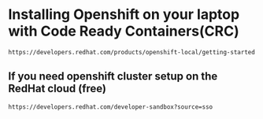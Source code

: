 # Installing Openshift on your laptop with Code Ready Containers(CRC)
```
https://developers.redhat.com/products/openshift-local/getting-started
```

## If you need openshift cluster setup on the RedHat cloud (free)
```
https://developers.redhat.com/developer-sandbox?source=sso
```
